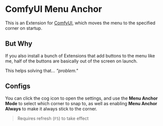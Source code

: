 ﻿# ComfyUI Menu Anchor
This is an Extension for [ComfyUI](https://github.com/comfyanonymous/ComfyUI), which moves the menu to the specified corner on startup.

## But Why
If you also install a bunch of Extensions that add buttons to the menu like me, half of the buttons are basically out of the screen on launch.

This helps solving that... *"problem."*

## Configs
You can click the cog icon to open the settings, and use the **Menu Anchor Mode** to select which corner to snap to, as well as enabling **Menu Anchor Always** to make it always stick to the corner.

> Requires refresh (`F5`) to take effect
